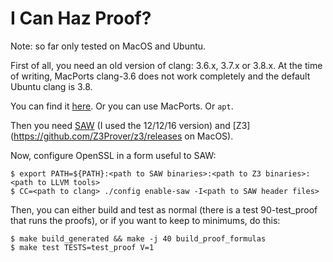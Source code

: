 # I Can Haz Proof?

Note: so far only tested on MacOS and Ubuntu.

First of all, you need an old version of clang: 3.6.x, 3.7.x or
3.8.x. At the time of writing, MacPorts clang-3.6 does not work
completely and the default Ubuntu clang is 3.8.

You can find it [here](http://llvm.org/releases/download.html). Or you can use MacPorts. Or ```apt```.

Then you need [SAW](http://saw.galois.com/builds/nightly/) (I used the
12/12/16 version) and [Z3](https://github.com/Z3Prover/z3/releases on MacOS).

Now, configure OpenSSL in a form useful to SAW:

    $ export PATH=${PATH}:<path to SAW binaries>:<path to Z3 binaries>:<path to LLVM tools>
    $ CC=<path to clang> ./config enable-saw -I<path to SAW header files>

Then, you can either build and test as normal (there is a test 90-test_proof
that runs the proofs), or if you want to keep to minimums, do this:

    $ make build_generated && make -j 40 build_proof_formulas
    $ make test TESTS=test_proof V=1
